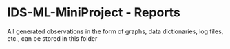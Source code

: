 # IDS-ML-MiniProject - Reports

All generated observations in the form of graphs, data dictionaries, log files, etc., can be stored in this folder
